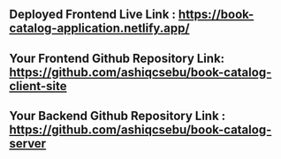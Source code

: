 ## Deployed Frontend Live Link : https://book-catalog-application.netlify.app/

## Your Frontend Github Repository Link: https://github.com/ashiqcsebu/book-catalog-client-site
## Your Backend Github Repository Link : https://github.com/ashiqcsebu/book-catalog-server